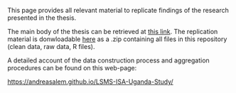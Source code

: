 This page provides all relevant material to replicate findings of the research presented in the thesis. 

The main body of the thesis can be retrieved at [this link](https://drive.google.com/file/d/1S1pE4-5A2x0yP0PpitFCMq9gWnTj9ozv/view?usp=share_link). The replication material is donwloadable [here](https://drive.google.com/file/d/1H6j73sjU8g7vm2ytWnwTPaq0xacAOV3N/view?usp=share_link) as a .zip containing all files in this repository (clean data, raw data, R files).



A detailed account of the data construction process and aggregation procedures can be found on this web-page:

https://andreasalem.github.io/LSMS-ISA-Uganda-Study/
